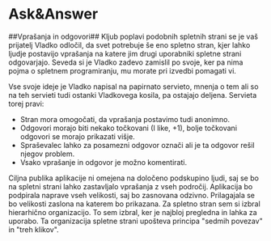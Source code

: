# Ask&Answer #

##Vprašanja in odgovori##
Kljub poplavi podobnih spletnih strani se je vaš prijatelj Vladko odločil, da svet potrebuje še eno spletno stran, kjer lahko ljudje postavijo vprašanja na katere jim drugi uporabniki spletne strani odgovarjajo. Seveda si je Vladko zadevo zamislil po svoje, ker pa nima pojma o spletnem programiranju, mu morate pri izvedbi pomagati vi.

Vse svoje ideje je Vladko napisal na papirnato servieto, mnenja o tem ali so na teh servieti tudi ostanki Vladkovega kosila, pa ostajajo deljena. Servieta torej pravi:

*   Stran mora omogočati, da vprašanja postavimo tudi anonimno.
*   Odgovori morajo biti nekako točkovani (I like, +1), bolje točkovani odgovori se morajo prikazati višje.
*   Spraševalec lahko za posamezni odgovor označi ali je ta odgovor rešil njegov problem.
*   Vsako vprašanje in odgovor je možno komentirati.

Ciljna publika aplikacije ni omejena na določeno podskupino ljudi, saj se bo na spletni strani lahko zastavljalo vprašanja z vseh področij.
Aplikacija bo podpirala naprave vseh velikosti, saj bo zasnovana odzivno. Prilagajala se bo velikosti zaslona na katerem bo prikazana.
Za spletno stran sem si izbral hierarhično organizacijo. To sem izbral, ker je najbloj pregledna in lahka za uporabo. Ta organizacija spletne strani upošteva principa "sedmih povezav" in "treh klikov".